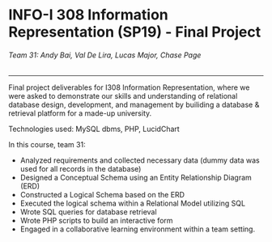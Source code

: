 # INFO-I 308 Information Representation (SP19) - Final Project
###### Team 31: Andy Bai, Val De Lira, Lucas Major, Chase Page
---
Final project deliverables for I308 Information Representation, where we were asked to demonstrate our skills and understanding of relational database design, development, and management by builiding a database & retrieval platform for a made-up university.

Technologies used: MySQL dbms, PHP, LucidChart

In this course, team 31: 
- Analyzed requirements and collected necessary data (dummy data was used for all records in the database)
- Designed a Conceptual Schema using an Entity Relationship Diagram (ERD)
- Constructed a Logical Schema based on the ERD
- Executed the logical schema within a Relational Model utilizing SQL
- Wrote SQL queries for database retrieval
- Wrote PHP scripts to build an interactive form
- Engaged in a collaborative learning environment within a team setting.
